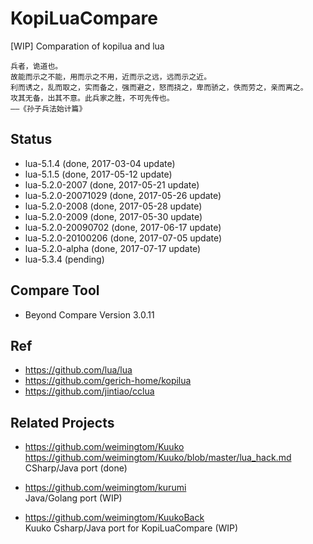 ﻿# KopiLuaCompare
[WIP] Comparation of kopilua and lua  

	兵者，诡道也。  
	故能而示之不能，用而示之不用，近而示之远，远而示之近。  
	利而诱之，乱而取之，实而备之，强而避之，怒而挠之，卑而骄之，佚而劳之，亲而离之。  
	攻其无备，出其不意。此兵家之胜，不可先传也。  
	——《孙子兵法始计篇》  

## Status    
* lua-5.1.4 (done, 2017-03-04 update)  
* lua-5.1.5 (done, 2017-05-12 update)  
* lua-5.2.0-2007 (done, 2017-05-21 update)  
* lua-5.2.0-20071029 (done, 2017-05-26 update)  
* lua-5.2.0-2008 (done, 2017-05-28 update)  
* lua-5.2.0-2009 (done, 2017-05-30 update)  
* lua-5.2.0-20090702 (done, 2017-06-17 update)  
* lua-5.2.0-20100206 (done, 2017-07-05 update)  
* lua-5.2.0-alpha (done, 2017-07-17 update)  
* lua-5.3.4 (pending)    

## Compare Tool  
* Beyond Compare Version 3.0.11  

## Ref  
* https://github.com/lua/lua  
* https://github.com/gerich-home/kopilua  
* https://github.com/jintiao/cclua  

## Related Projects  
* https://github.com/weimingtom/Kuuko  
https://github.com/weimingtom/Kuuko/blob/master/lua_hack.md  
CSharp/Java port (done)    

* https://github.com/weimingtom/kurumi    
Java/Golang port (WIP)    

* https://github.com/weimingtom/KuukoBack      
Kuuko Csharp/Java port for KopiLuaCompare (WIP)    
